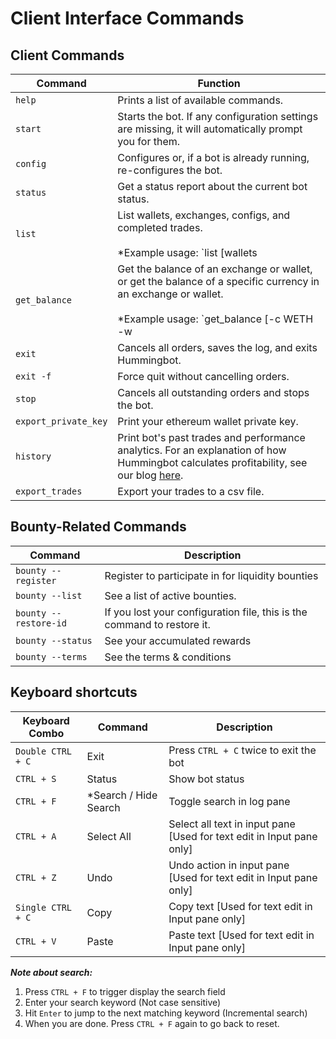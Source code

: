 # Client Interface Commands

## Client Commands

| Command | Function |
|---------|----------|
| `help` | Prints a list of available commands.
| `start` | Starts the bot. If any configuration settings are missing, it will automatically prompt you for them.
| `config` | Configures or, if a bot is already running, re-configures the bot.
| `status` | Get a status report about the current bot status.
| `list` | List wallets, exchanges, configs, and completed trades.<br/><br/>*Example usage: `list [wallets|exchanges|configs|trades]`*
| `get_balance` | Get the balance of an exchange or wallet, or get the balance of a specific currency in an exchange or wallet.<br/><br/>*Example usage: `get_balance [-c WETH -w|-c ETH -e binance]` to show available WETH balance in the Ethereum wallet and ETH balance in Binance, respectively*.
| `exit`| Cancels all orders, saves the log, and exits Hummingbot.
|`exit -f`| Force quit without cancelling orders.
| `stop` | Cancels all outstanding orders and stops the bot.
|`export_private_key`| Print your ethereum wallet private key.
|`history`| Print bot's past trades and performance analytics. For an explanation of how Hummingbot calculates profitability, see our blog [here](https://hummingbot.io/blog/2019-07-measure-performance-crypto-trading/#tldr).
|`export_trades`| Export your trades to a csv file.

## Bounty-Related Commands

| Command | Description |
|-------- | ----------- |
| `bounty --register` | Register to participate in for liquidity bounties
| `bounty --list` | See a list of active bounties.
| `bounty --restore-id` | If you lost your configuration file, this is the command to restore it.
| `bounty --status` | See your accumulated rewards
| `bounty --terms` | See the terms & conditions

## Keyboard shortcuts
| Keyboard Combo | Command | Description |
|-------- | ----------- | ----------- |
| `Double CTRL + C` | Exit | Press `CTRL + C` twice to exit the bot
| `CTRL + S` | Status | Show bot status
| `CTRL + F` | *Search / Hide Search | Toggle search in log pane
| `CTRL + A` | Select All | Select all text in input pane [Used for text edit in Input pane only] 
| `CTRL + Z` | Undo | Undo action in input pane [Used for text edit in Input pane only] 
| `Single CTRL + C` | Copy | Copy text [Used for text edit in Input pane only] 
| `CTRL + V` | Paste | Paste text [Used for text edit in Input pane only] 

***Note about search:*** 
1. Press `CTRL + F` to trigger display the search field
2. Enter your search keyword (Not case sensitive)
3. Hit `Enter` to jump to the next matching keyword (Incremental search)
4. When you are done. Press `CTRL + F` again to go back to reset.
